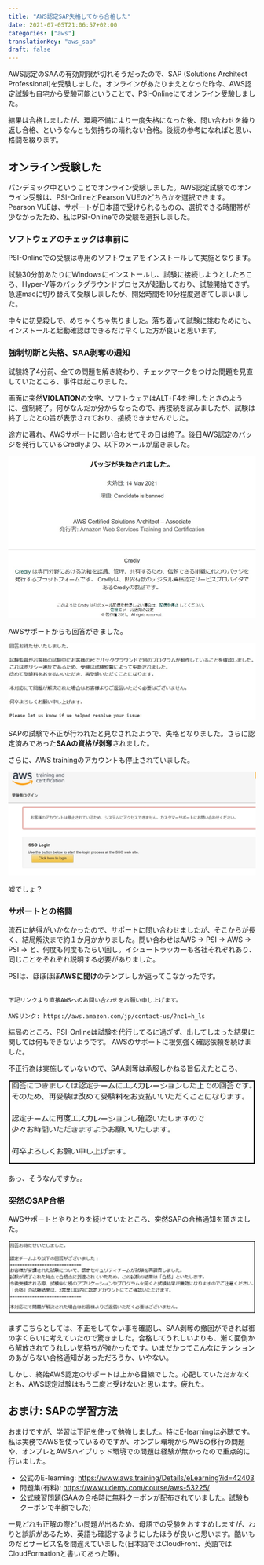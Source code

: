 ```yaml
---
title: "AWS認定SAP失格してから合格した"
date: 2021-07-05T21:06:57+02:00
categories: ["aws"]
translationKey: "aws_sap"
draft: false
---
```


AWS認定のSAAの有効期限が切れそうだったので、SAP (Solutions Architect Professional)を受験しました。オンラインがあたりまえとなった昨今、AWS認定試験も自宅から受験可能ということで、PSI-Onlineにてオンライン受験しました。

結果は合格しましたが、環境不備により一度失格になった後、問い合わせを繰り返し合格、というなんとも気持ちの晴れない合格。後続の参考になればと思い、格闘を綴ります。

## オンライン受験した
パンデミック中ということでオンライン受験しました。AWS認定試験でのオンライン受験は、PSI-OnlineとPearson VUEのどちらかを選択できます。Pearson VUEは、サポートが日本語で受けられるものの、選択できる時間帯が少なかったため、私はPSI-Onlineでの受験を選択しました。

### ソフトウェアのチェックは事前に
PSI-Onlineでの受験は専用のソフトウェアをインストールして実施となります。

試験30分前あたりにWindowsにインストールし、試験に接続しようとしたろころ、Hyper-V等のバックグラウンドプロセスが起動しており、試験開始できず。急遽macに切り替えて受験しましたが、開始時間を10分程度過ぎてしまいました。

中々に初見殺しで、めちゃくちゃ焦りました。落ち着いて試験に挑むためにも、インストールと起動確認はできるだけ早くした方が良いと思います。

### 強制切断と失格、SAA剥奪の通知
試験終了4分前、全ての問題を解き終わり、チェックマークをつけた問題を見直していたところ、事件は起こりました。

画面に突然**VIOLATION**の文字、ソフトウェアはALT+F4を押したときのように、強制終了。何がなんだか分からなったので、再接続を試みましたが、試験は終了したとの旨が表示されており、接続できませんでした。

途方に暮れ、AWSサポートに問い合わせてその日は終了。後日AWS認定のバッジを発行しているCredlyより、以下のメールが届きました。

![saa](saa.jpg)

AWSサポートからも回答がきました。

![aws-ans](aws-ans.jpg)


SAPの試験で不正が行われたと見なされたようで、失格となりました。さらに認定済みであった**SAAの資格が剥奪**されました。

さらに、AWS trainingのアカウントも停止されていました。

![saws](aws.jpg)

嘘でしょ？

### サポートとの格闘
流石に納得がいかなかったので、サポートに問い合わせましたが、そこからが長く、結局解決まで約１か月かかりました。問い合わせはAWS -> PSI -> AWS -> PSI -> と、何度も何度もたらい回し。イシュートラッカーも各社それぞれあり、同じことをそれぞれ説明する必要がありました。

PSIは、ほぼほぼ**AWSに聞け**のテンプレしか返ってこなかったです。

```

下記リンクより直接AWSへのお問い合わせをお願い申し上げます。

AWSリンク: https://aws.amazon.com/jp/contact-us/?nc1=h_ls

```

結局のところ、PSI-Onlineは試験を代行してるに過ぎず、出してしまった結果に関しては何もできないようです。
AWSのサポートに根気強く確認依頼を続けました。

不正行為は実施していないので、SAA剥奪は承服しかねる旨伝えたところ、

![aws-ans2](aws-ans2.jpg)

あっ、そうなんですか。。

### 突然のSAP合格
AWSサポートとやりとりを続けていたところ、突然SAPの合格通知を頂きました。

![aws-fin](aws-fin.jpg)

まずこちらとしては、不正をしてない事を確認し、SAA剥奪の撤回ができれば御の字くらいに考えていたので驚きました。合格してうれしいよりも、漸く面倒から解放されてうれしい気持ちが強かったです。いまだかつてこんなにテンションのあがらない合格通知があっただろうか、いやない。

しかし、終始AWS認定のサポートは上から目線でした。心配していただかなくとも、AWS認定試験はもう二度と受けないと思います。疲れた。

## おまけ: SAPの学習方法
おまけですが、学習は下記を使って勉強しました。特にE-learningは必聴です。私は実務でAWSを使っているのですが、オンプレ環境からAWSの移行の問題や、オンプレとAWSハイブリッド環境での問題は経験が無かったので重点的に行いました。

- 公式のE-learning: https://www.aws.training/Details/eLearning?id=42403
- 問題集(有料): https://www.udemy.com/course/aws-53225/
- 公式練習問題(SAAの合格時に無料クーポンが配布されていました。試験もクーポンで半額でした)

一見どれも正解の際どい問題が出るため、母語での受験をおすすめしますが、わりと誤訳があるため、英語も確認するようにしたほうが良いと思います。酷いものだとサービス名を間違えていました(日本語ではCloudFront、英語ではCloudFormationと書いてあった等)。
